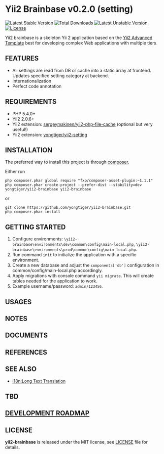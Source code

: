 # Yii2 Brainbase v0.2.0 (setting)

[![Latest Stable Version](https://poser.pugx.org/yongtiger/yii2-brainbase/v/stable)](https://packagist.org/packages/yongtiger/yii2-brainbase)
[![Total Downloads](https://poser.pugx.org/yongtiger/yii2-brainbase/downloads)](https://packagist.org/packages/yongtiger/yii2-brainbase) 
[![Latest Unstable Version](https://poser.pugx.org/yongtiger/yii2-brainbase/v/unstable)](https://packagist.org/packages/yongtiger/yii2-brainbase)
[![License](https://poser.pugx.org/yongtiger/yii2-brainbase/license)](https://packagist.org/packages/yongtiger/yii2-brainbase)

Yii2 brainbase is a skeleton Yii 2 application based on the [Yii2 Advanced Template](https://github.com/yiisoft/yii2-app-advanced) best for developing complex Web applications with multiple tiers.


## FEATURES

* All settings are read from DB or cache into a static array at frontend. Updates specified setting category at backend.
* Internationalization
* Perfect code annotation


## REQUIREMENTS

* PHP 5.4.0+
* Yii2 2.0.6+
* Yii2 extension: [sergeymakinen/yii2-php-file-cache](https://github.com/sergeymakinen/yii2-php-file-cache) (optional but very useful!)
* Yii2 extension: [yongtiger/yii2-setting](https://github.com/yongtiger/yii2-setting)


## INSTALLATION   

The preferred way to install this project is through [composer](http://getcomposer.org/download/).

Either run

```
php composer.phar global require "fxp/composer-asset-plugin:~1.1.1"
php composer.phar create-project --prefer-dist --stability=dev yongtiger/yii2-brainbase yii2-brainbase
```

or

```
git clone https://github.com/yongtiger/yii2-brainbase.git
php composer.phar install
```


## GETTING STARTED

1. Configure environments: `\yii2-brainbase\environments\dev\common\config\main-local.php`, `\yii2-brainbase\environments\prod\common\config\main-local.php`.
2. Run command `init` to initialize the application with a specific environment.
3. Create a new database and adjust the `components['db']` configuration in common/config/main-local.php accordingly.
4. Apply migrations with console command `yii migrate`. This will create tables needed for the application to work.
5. Example username/password: `admin/123456`.


## USAGES


## NOTES


## DOCUMENTS


## REFERENCES


## SEE ALSO

- [i18n:Long Text Translation](docs/i18n-long-text-translation.md)


## TBD


## [DEVELOPMENT ROADMAP](docs/development-roadmap.md)


## LICENSE 
**yii2-brainbase** is released under the MIT license, see [LICENSE](https://opensource.org/licenses/MIT) file for details.